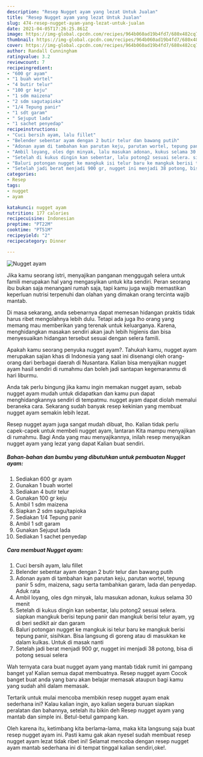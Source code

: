 ```yaml
---
description: "Resep Nugget ayam yang lezat Untuk Jualan"
title: "Resep Nugget ayam yang lezat Untuk Jualan"
slug: 474-resep-nugget-ayam-yang-lezat-untuk-jualan
date: 2021-04-05T17:26:25.861Z
image: https://img-global.cpcdn.com/recipes/964b060ad19b4fd7/680x482cq70/nugget-ayam-foto-resep-utama.jpg
thumbnail: https://img-global.cpcdn.com/recipes/964b060ad19b4fd7/680x482cq70/nugget-ayam-foto-resep-utama.jpg
cover: https://img-global.cpcdn.com/recipes/964b060ad19b4fd7/680x482cq70/nugget-ayam-foto-resep-utama.jpg
author: Randall Cunningham
ratingvalue: 3.2
reviewcount: 7
recipeingredient:
- "600 gr ayam"
- "1 buah wortel"
- "4 butir telur"
- "100 gr keju"
- "1 sdm maizena"
- "2 sdm sagutapioka"
- "1/4 Tepung panir"
- "1 sdt garam"
- " Sejuput lada"
- "1 sachet penyedap"
recipeinstructions:
- "Cuci bersih ayam, lalu fillet"
- "Belender sebentar ayam dengan 2 butir telur dan bawang putih"
- "Adonan ayam di tambahan kan parutan keju, parutan wortel, tepung panir 5 sdm, maizena, sagu serta tambahkan garam, lada dan penyedap. Aduk rata"
- "Ambil loyang, oles dgn minyak, lalu masukan adonan, kukus selama 30 menit"
- "Setelah di kukus dingin kan sebentar, lalu potong2 sesuai selera. siapkan mangkuk berisi tepung panir dan mangkuk berisi telur ayam, yg di beri sedikit air dan garam"
- "Baluri potongan nugget ke mangkuk isi telur baru ke mangkuk berisi tepung panir, sisihkan. Bisa langsung di goreng atau di masukkan ke dalam kulkas. Untuk di masak nanti"
- "Setelah jadi berat menjadi 900 gr, nugget ini menjadi 38 potong, bisa di potong sesuai selera"
categories:
- Resep
tags:
- nugget
- ayam

katakunci: nugget ayam 
nutrition: 177 calories
recipecuisine: Indonesian
preptime: "PT22M"
cooktime: "PT51M"
recipeyield: "2"
recipecategory: Dinner

---
```



![Nugget ayam](https://img-global.cpcdn.com/recipes/964b060ad19b4fd7/680x482cq70/nugget-ayam-foto-resep-utama.jpg)

Jika kamu seorang istri, menyajikan panganan menggugah selera untuk famili merupakan hal yang mengasyikan untuk kita sendiri. Peran seorang ibu bukan saja menangani rumah saja, tapi kamu juga wajib memastikan keperluan nutrisi terpenuhi dan olahan yang dimakan orang tercinta wajib mantab.

Di masa  sekarang, anda sebenarnya dapat memesan hidangan praktis tidak harus ribet mengolahnya lebih dulu. Tetapi ada juga lho orang yang memang mau memberikan yang terenak untuk keluarganya. Karena, menghidangkan masakan sendiri akan jauh lebih higienis dan bisa menyesuaikan hidangan tersebut sesuai dengan selera famili. 



Apakah kamu seorang penyuka nugget ayam?. Tahukah kamu, nugget ayam merupakan sajian khas di Indonesia yang saat ini disenangi oleh orang-orang dari berbagai daerah di Nusantara. Kalian bisa menyajikan nugget ayam hasil sendiri di rumahmu dan boleh jadi santapan kegemaranmu di hari liburmu.

Anda tak perlu bingung jika kamu ingin memakan nugget ayam, sebab nugget ayam mudah untuk didapatkan dan kamu pun dapat menghidangkannya sendiri di tempatmu. nugget ayam dapat diolah memalui beraneka cara. Sekarang sudah banyak resep kekinian yang membuat nugget ayam semakin lebih lezat.

Resep nugget ayam juga sangat mudah dibuat, lho. Kalian tidak perlu capek-capek untuk membeli nugget ayam, lantaran Kita mampu menyajikan di rumahmu. Bagi Anda yang mau menyajikannya, inilah resep menyajikan nugget ayam yang lezat yang dapat Kalian buat sendiri.

<!--inarticleads1-->

##### Bahan-bahan dan bumbu yang dibutuhkan untuk pembuatan Nugget ayam:

1. Sediakan 600 gr ayam
1. Gunakan 1 buah wortel
1. Sediakan 4 butir telur
1. Gunakan 100 gr keju
1. Ambil 1 sdm maizena
1. Siapkan 2 sdm sagu/tapioka
1. Sediakan 1/4 Tepung panir
1. Ambil 1 sdt garam
1. Gunakan  Sejuput lada
1. Sediakan 1 sachet penyedap




<!--inarticleads2-->

##### Cara membuat Nugget ayam:

1. Cuci bersih ayam, lalu fillet
1. Belender sebentar ayam dengan 2 butir telur dan bawang putih
1. Adonan ayam di tambahan kan parutan keju, parutan wortel, tepung panir 5 sdm, maizena, sagu serta tambahkan garam, lada dan penyedap. Aduk rata
1. Ambil loyang, oles dgn minyak, lalu masukan adonan, kukus selama 30 menit
1. Setelah di kukus dingin kan sebentar, lalu potong2 sesuai selera. siapkan mangkuk berisi tepung panir dan mangkuk berisi telur ayam, yg di beri sedikit air dan garam
1. Baluri potongan nugget ke mangkuk isi telur baru ke mangkuk berisi tepung panir, sisihkan. Bisa langsung di goreng atau di masukkan ke dalam kulkas. Untuk di masak nanti
1. Setelah jadi berat menjadi 900 gr, nugget ini menjadi 38 potong, bisa di potong sesuai selera




Wah ternyata cara buat nugget ayam yang mantab tidak rumit ini gampang banget ya! Kalian semua dapat membuatnya. Resep nugget ayam Cocok banget buat anda yang baru akan belajar memasak ataupun bagi kamu yang sudah ahli dalam memasak.

Tertarik untuk mulai mencoba membikin resep nugget ayam enak sederhana ini? Kalau kalian ingin, ayo kalian segera buruan siapkan peralatan dan bahannya, setelah itu bikin deh Resep nugget ayam yang mantab dan simple ini. Betul-betul gampang kan. 

Oleh karena itu, ketimbang kita berlama-lama, maka kita langsung saja buat resep nugget ayam ini. Pasti kamu gak akan nyesel sudah membuat resep nugget ayam lezat tidak ribet ini! Selamat mencoba dengan resep nugget ayam mantab sederhana ini di tempat tinggal kalian sendiri,oke!.

